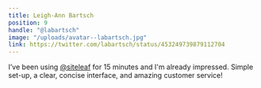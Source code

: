```yaml
---
title: Leigh-Ann Bartsch
position: 9
handle: "@labartsch"
image: "/uploads/avatar--labartsch.jpg"
link: https://twitter.com/labartsch/status/453249739879112704
---
```


I’ve been using [@siteleaf](https://twitter.com/siteleaf) for 15 minutes and I'm already impressed. Simple set-up, a clear, concise interface, and amazing customer service!
